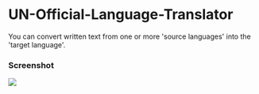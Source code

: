 # UN-Official-Language-Translator

You can convert written text from one or more 'source languages' into the 'target language'.

<h3>Screenshot</h3>
<img src = 'https://user-images.githubusercontent.com/83777126/210266481-a9f2bcef-d4cc-4c5b-9af9-3cc5514c7453.png'>


